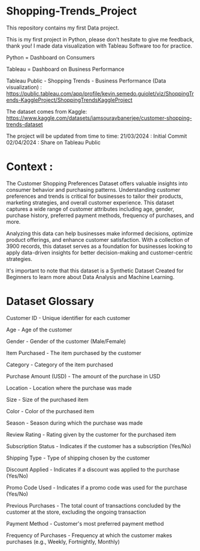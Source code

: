 # Shopping-Trends_Project

This repository contains my first Data project. 

This is my first project in Python, please don't hesitate to give me feedback, thank you! 
I made data visualization with Tableau Software too for practice.

Python = Dashboard on Consumers

Tableau = Dashboard on Business Performance

Tableau Public - Shopping Trends - Business Performance (Data visualization) : https://public.tableau.com/app/profile/kevin.semedo.guiolet/viz/ShoppingTrends-KaggleProject/ShoppingTrendsKaggleProject

The dataset comes from Kaggle: https://www.kaggle.com/datasets/iamsouravbanerjee/customer-shopping-trends-dataset

The project will be updated from time to time: 
21/03/2024 : Initial Commit
02/04/2024 : Share on Tableau Public

# Context : 

The Customer Shopping Preferences Dataset offers valuable insights into consumer behavior and purchasing patterns. Understanding customer preferences and trends is critical for businesses to tailor their products, marketing strategies, and overall customer experience. 
This dataset captures a wide range of customer attributes including age, gender, purchase history, preferred payment methods, frequency of purchases, and more. 

Analyzing this data can help businesses make informed decisions, optimize product offerings, and enhance customer satisfaction. 
With a collection of 3900 records, this dataset serves as a foundation for businesses looking to apply data-driven insights for better decision-making and customer-centric strategies. 

It's important to note that this dataset is a Synthetic Dataset Created for Beginners to learn more about Data Analysis and Machine Learning.

# Dataset Glossary

Customer ID - Unique identifier for each customer

Age - Age of the customer

Gender - Gender of the customer (Male/Female)

Item Purchased - The item purchased by the customer

Category - Category of the item purchased

Purchase Amount (USD) - The amount of the purchase in USD

Location - Location where the purchase was made

Size - Size of the purchased item

Color - Color of the purchased item

Season - Season during which the purchase was made

Review Rating - Rating given by the customer for the purchased item

Subscription Status - Indicates if the customer has a subscription (Yes/No)

Shipping Type - Type of shipping chosen by the customer

Discount Applied - Indicates if a discount was applied to the purchase (Yes/No)

Promo Code Used - Indicates if a promo code was used for the purchase (Yes/No)

Previous Purchases - The total count of transactions concluded by the customer at the store, excluding the ongoing transaction

Payment Method - Customer's most preferred payment method

Frequency of Purchases - Frequency at which the customer makes purchases (e.g., Weekly, Fortnightly, Monthly)
